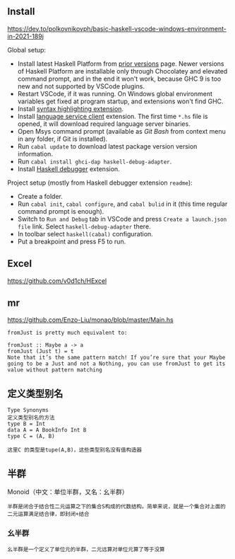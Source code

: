 

## Install

https://dev.to/polkovnikovph/basic-haskell-vscode-windows-environment-in-2021-189j



Global setup:

- Install latest Haskell Platform from [prior versions](https://www.haskell.org/platform/prior.html) page. Newer versions of Haskell Platform are installable only through Chocolatey and elevated command prompt, and in the end it won't work, because GHC 9 is too new and not supported by VSCode plugins.
- Restart VSCode, if it was running. On Windows global environment variables get fixed at program startup, and extensions won't find GHC.
- Install [syntax highlighting extension](https://marketplace.visualstudio.com/items?itemName=justusadam.language-haskell).
- Install [language service client](https://marketplace.visualstudio.com/items?itemName=haskell.haskell) extension. The first time `*.hs` file is opened, it will download required language server binaries.
- Open Msys command prompt (available as *Git Bash* from context menu in any folder, if Git is installed).
- Run `cabal update` to download latest package version version information.
- Run `cabal install ghci-dap haskell-debug-adapter`.
- Install [Haskell debugger](https://marketplace.visualstudio.com/items?itemName=phoityne.phoityne-vscode) extension.

Project setup (mostly from Haskell debugger extension `readme`):

- Create a folder.
- Run `cabal init`, `cabal configure`, and `cabal bulid` in it (this time regular command prompt is enough).
- Switch to `Run and Debug` tab in VSCode and press `Create a launch.json file` link. Select `haskell-debug-adapter` there.
- In toolbar select `haskell(cabal)` configuration.
- Put a breakpoint and press F5 to run.



## Excel

https://github.com/v0d1ch/HExcel







## mr



https://github.com/Enzo-Liu/monao/blob/master/Main.hs



```
fromJust is pretty much equivalent to:

fromJust :: Maybe a -> a
fromJust (Just t) = t
Note that it’s the same pattern match! If you’re sure that your Maybe going to be a Just and not a Nothing, you can use fromJust to get its value without pattern matching
```





## 定义类型别名



```
Type Synonyms
定义类型别名的方法
type B = Int
data A = A BookInfo Int B
type C = (A, B)

这里C 的类型是tupe(A,B)，这些类型别名没有值构造器
```



## 半群

Monoid（中文：单位半群，又名：幺半群）

```
半群是闭合于结合性二元运算之下的集合S构成的代数结构。简单来说，就是一个集合对上面的二元运算满足结合律，即封闭+结合
```



### 幺半群

```
幺半群是一个定义了单位元的半群，二元远算对单位元算了等于没算
```



